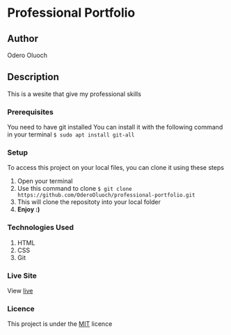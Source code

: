 # Professional Portfolio

## Author
Odero Oluoch


## Description
This is a wesite that give my professional skills



### Prerequisites
You need to have git installed
You can install it with the following command in your terminal
`$ sudo apt install git-all`


### Setup
To access this project on your local files, you can clone it using these steps
1. Open your terminal
1. Use this command to clone `$ git clone https://github.com/OderoOluoch/professional-portfolio.git`
1. This will clone the repositoty into your local folder
1. __Enjoy :)__


### Technologies Used
1. HTML
2. CSS
3. Git


### Live Site
View [live](https://hamida-mstafa.github.io/fev-band/)


### Licence
This project is under the  [MIT](LICENSE) licence